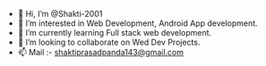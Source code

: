 - 👋 Hi, I’m @Shakti-2001
- 👀 I’m interested in Web Development, Android App development.
- 🌱 I’m currently learning Full stack web development.
- 💞️ I’m looking to collaborate on Wed Dev Projects.
- 📫 Mail :- shaktiprasadpanda143@gmail.com
<!---
Shakti-2001/Shakti-2001 is a ✨ special ✨ repository because its `README.md` (this file) appears on your GitHub profile.
You can click the Preview link to take a look at your changes.
--->
